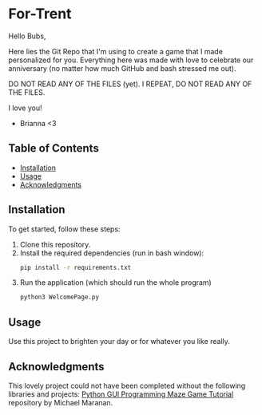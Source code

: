 # For-Trent
Hello Bubs,

Here lies the Git Repo that I'm using to create a game that I made
personalized for you. Everything here was made with love to 
celebrate our anniversary (no matter how much GitHub and bash 
stressed me out).

DO NOT READ ANY OF THE FILES (yet). I REPEAT, DO NOT READ ANY OF THE FILES.

I love you!

- Brianna <3

## Table of Contents

- [Installation](#installation)
- [Usage](#usage)
- [Acknowledgments](#acknowledgments)

## Installation

To get started, follow these steps:

1. Clone this repository.
2. Install the required dependencies (run in bash window):
   ```bash
   pip install -r requirements.txt

3. Run the application (which should run the whole program)
   ```bash
   python3 WelcomePage.py

## Usage

Use this project to brighten your day or for whatever you like really.

## Acknowledgments

This lovely project could not have been completed without the following libraries and projects:
[Python GUI Programming Maze Game Tutorial](https://github.com/x4nth055/pythoncode-tutorials/tree/master/gui-programming/maze-game) repository by Michael Maranan.



